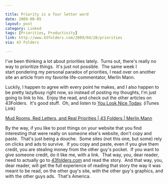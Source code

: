 ```yaml
---

title: Priority is a four letter word
date: 2009-08-05
layout: post
category: Linked
tags: [Priorities, Productivity]
link: http://www.43folders.com/2009/04/28/priorities
via: 43 Folders

---
```


I've been thinking a lot about priorities lately.  Turns out, there's really no way to prioritize things.  It's just not possible.  <!-- more -->The same week I start pondering my personal paradox of priorities, I read over on another site an article from my favorite life-commentator, Merlin Mann.
  
  
Luckily, I happen to agree with every point he makes, and I also happen to be pretty lazy/busy right now, so instead of posting my thoughts, I'm just going to link to his.  Enjoy the read, and check out the other articles on 43Folders.  It's good stuff.  Oh, and listen to <a href="http://itunes.apple.com/WebObjects/MZStore.woa/wa/viewPodcast?id=277928864">You Look Nice Today</a>. (iTunes Link)
  

<a href="http://www.43folders.com/2009/04/28/priorities">Mud Rooms, Red Letters, and Real Priorities | 43 Folders | Merlin Mann</a>


By the way, if you like to post things on your website that you find interesting that were really on someone else's website, don't copy and paste.  That's just being a douche.  Some sites (not this one, but some) rely on clicks and ads to survive.  If you copy and paste, even if you give them credit, you are stealing money from the other guy's pocket.  If you want to give someone credit, do it like me, with a link.  That way, you, dear reader, need to actually go to <a href="http://www.43folders.com">43folders.com</a> and read the story.  And that way, you, dear reader, will get the full experience of reading that story the way it was meant to be read, on the other guy's site, with the other guy's graphics, and with the other guys ads.  That's America.